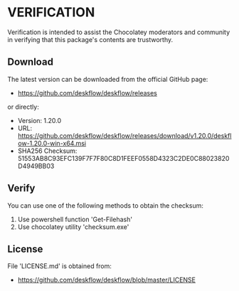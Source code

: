 # VERIFICATION
Verification is intended to assist the Chocolatey moderators and community in verifying that this package's contents are trustworthy.

## Download
The latest version can be downloaded from the official GitHub page:
- https://github.com/deskflow/deskflow/releases

or directly:
- Version: 1.20.0
- URL: https://github.com/deskflow/deskflow/releases/download/v1.20.0/deskflow-1.20.0-win-x64.msi
- SHA256 Checksum: 51553AB8C93EFC139F7F7F80C8D1FEEF0558D4323C2DE0C88023820D4949BB03

## Verify
You can use one of the following methods to obtain the checksum:
1. Use powershell function 'Get-Filehash'
2. Use chocolatey utility 'checksum.exe'


## License
File 'LICENSE.md' is obtained from:
- https://github.com/deskflow/deskflow/blob/master/LICENSE
